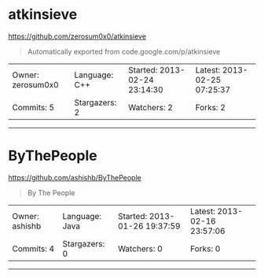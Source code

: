 # atkinsieve

https://github.com/zerosum0x0/atkinsieve
<blockquote>
Automatically exported from code.google.com/p/atkinsieve
</blockquote>

<table>
<tr><td>Owner: zerosum0x0</td>
    <td>Language: C++</td>
    <td>Started: 2013-02-24 23:14:30</td>
    <td>Latest: 2013-02-25 07:25:37</td></tr>
<tr><td>Commits: 5</td>
    <td>Stargazers: 2</td>
    <td>Watchers: 2</td>
    <td>Forks: 2</td></tr>
</table>

---

# ByThePeople

https://github.com/ashishb/ByThePeople
<blockquote>
By The People
</blockquote>

<table>
<tr><td>Owner: ashishb</td>
    <td>Language: Java</td>
    <td>Started: 2013-01-26 19:37:59</td>
    <td>Latest: 2013-02-16 23:57:06</td></tr>
<tr><td>Commits: 4</td>
    <td>Stargazers: 0</td>
    <td>Watchers: 0</td>
    <td>Forks: 0</td></tr>
</table>

---

